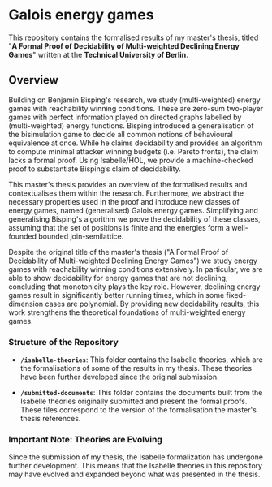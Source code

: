 # Galois energy games

This repository contains the formalised results of my master's thesis, titled "**A Formal Proof of Decidability of Multi-weighted Declining Energy Games**" written at the **Technical University of Berlin**. 


## Overview

Building on Benjamin Bisping's research, we study (multi-weighted) energy games with reachability winning conditions. These are zero-sum two-player games with perfect information played on directed graphs labelled by (multi-weighted) energy functions. Bisping introduced a generalisation of the bisimulation game to decide all common notions of behavioural equivalence at once. While he claims decidability and provides an algorithm to compute minimal attacker winning budgets (i.e. Pareto fronts), the claim lacks a formal proof. Using Isabelle/HOL, we provide a machine-checked proof to substantiate Bisping’s claim of decidability.

This master's thesis provides an overview of the formalised results and contextualises them within the research. Furthermore, we abstract the necessary properties used in the proof and introduce new classes of energy games, named (generalised) Galois energy games. Simplifying and generalising Bisping's algorithm we prove the decidability of these classes, assuming that the set of positions is finite and the energies form a well-founded bounded join-semilattice.

Despite the original title of the master's thesis ("A Formal Proof of Decidability of Multi-weighted Declining Energy Games") we study energy games with reachability winning conditions extensively. In particular, we are able to show decidability for energy games that are not declining, concluding that monotonicity plays the key role. However, declining energy games result in significantly better running times, which in some fixed-dimension cases are polynomial. By providing new decidability results, this work strengthens the theoretical foundations of multi-weighted energy games.

### Structure of the Repository

- **`/isabelle-theories`**: This folder contains the Isabelle theories, which are the formalisations of some of the results in my thesis. These theories have been further developed since the original submission.
  
- **`/submitted-documents`**: This folder contains the documents built from the Isabelle theories originally submitted and present the formal proofs. These files correspond to the version of the formalisation the master's thesis references.

### Important Note: Theories are Evolving 

Since the submission of my thesis, the Isabelle formalization has undergone further development. This means that the Isabelle theories in this repository may have evolved and expanded beyond what was presented in the thesis.

